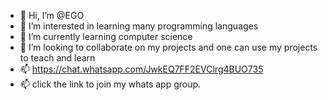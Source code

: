 - 👋 Hi, I’m @EGO
- 👀 I’m interested in learning many programming languages
- 🌱 I’m currently learning computer science
- 💞️ I’m looking to collaborate on my projects and one can use my projects to teach and learn
- 📫 https://chat.whatsapp.com/JwkEQ7FF2EVClrg4BUO735
- 📫 click the link to join my whats app group. 

<!---
EGOproject/EGOproject is a ✨ special ✨ repository because its `README.md` (this file) appears on your GitHub profile.
You can click the Preview link to take a look at your changes.
--->
